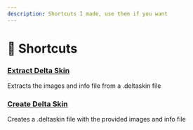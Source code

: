 ```yaml
---
description: Shortcuts I made, use them if you want
---
```


# 🔄 Shortcuts

### [Extract Delta Skin](https://www.icloud.com/shortcuts/582e2b41d1864a43aac55b3896bdf05d)

Extracts the images and info file from a .deltaskin file

### [Create Delta Skin](https://www.icloud.com/shortcuts/5b3670c6bf6346a4bf844fd2b1cfa795)

Creates a .deltaskin file with the provided images and info file
